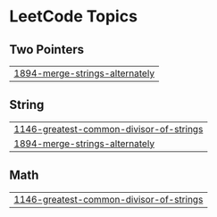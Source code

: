 

<!---LeetCode Topics Start-->
# LeetCode Topics
## Two Pointers
|  |
| ------- |
| [1894-merge-strings-alternately](https://github.com/LachlanKreunen/LeetCode/tree/master/1894-merge-strings-alternately) |
## String
|  |
| ------- |
| [1146-greatest-common-divisor-of-strings](https://github.com/LachlanKreunen/LeetCode/tree/master/1146-greatest-common-divisor-of-strings) |
| [1894-merge-strings-alternately](https://github.com/LachlanKreunen/LeetCode/tree/master/1894-merge-strings-alternately) |
## Math
|  |
| ------- |
| [1146-greatest-common-divisor-of-strings](https://github.com/LachlanKreunen/LeetCode/tree/master/1146-greatest-common-divisor-of-strings) |
<!---LeetCode Topics End-->